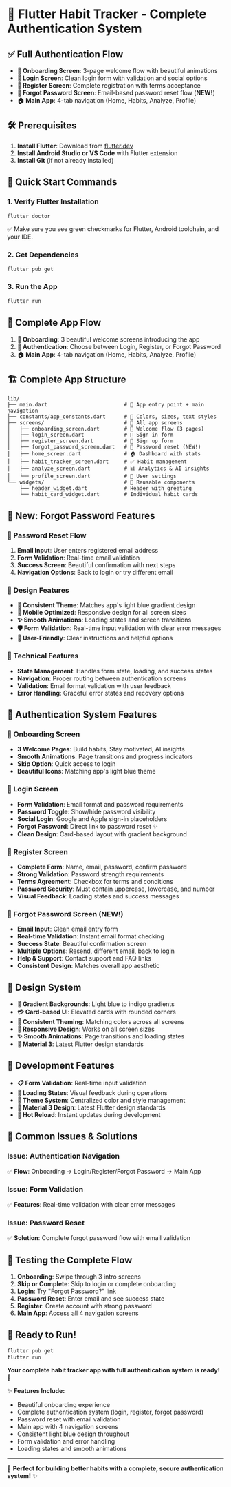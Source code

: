 # 🚀 Flutter Habit Tracker - Complete Authentication System

## ✅ Full Authentication Flow
- **🎯 Onboarding Screen**: 3-page welcome flow with beautiful animations
- **🔐 Login Screen**: Clean login form with validation and social options
- **📝 Register Screen**: Complete registration with terms acceptance
- **🔑 Forgot Password Screen**: Email-based password reset flow (**NEW!**)
- **🏠 Main App**: 4-tab navigation (Home, Habits, Analyze, Profile)

## 🛠️ Prerequisites
1. **Install Flutter**: Download from [flutter.dev](https://flutter.dev/docs/get-started/install)
2. **Install Android Studio or VS Code** with Flutter extension
3. **Install Git** (if not already installed)

## 📱 Quick Start Commands

### 1. Verify Flutter Installation
```bash
flutter doctor
```
✅ Make sure you see green checkmarks for Flutter, Android toolchain, and your IDE.

### 2. Get Dependencies
```bash
flutter pub get
```

### 3. Run the App
```bash
flutter run
```

## 🎯 Complete App Flow
1. **📱 Onboarding**: 3 beautiful welcome screens introducing the app
2. **🔐 Authentication**: Choose between Login, Register, or Forgot Password
3. **🏠 Main App**: 4-tab navigation (Home, Habits, Analyze, Profile)

## 🏗️ Complete App Structure
```
lib/
├── main.dart                         # 🚀 App entry point + main navigation
├── constants/app_constants.dart      # 🎨 Colors, sizes, text styles
├── screens/                          # 📱 All app screens
│   ├── onboarding_screen.dart        # 🎯 Welcome flow (3 pages)
│   ├── login_screen.dart             # 🔐 Sign in form
│   ├── register_screen.dart          # 📝 Sign up form
│   ├── forgot_password_screen.dart   # 🔑 Password reset (NEW!)
│   ├── home_screen.dart              # 🏠 Dashboard with stats
│   ├── habit_tracker_screen.dart     # ✅ Habit management
│   ├── analyze_screen.dart           # 📊 Analytics & AI insights
│   └── profile_screen.dart           # 👤 User settings
└── widgets/                          # 🧩 Reusable components
    ├── header_widget.dart            # Header with greeting
    └── habit_card_widget.dart        # Individual habit cards
```

## 🔑 New: Forgot Password Features

### 📧 Password Reset Flow
1. **Email Input**: User enters registered email address
2. **Form Validation**: Real-time email validation
3. **Success Screen**: Beautiful confirmation with next steps
4. **Navigation Options**: Back to login or try different email

### 🎨 Design Features
- **🌈 Consistent Theme**: Matches app's light blue gradient design
- **📱 Mobile Optimized**: Responsive design for all screen sizes
- **✨ Smooth Animations**: Loading states and screen transitions
- **🛡️ Form Validation**: Real-time input validation with clear error messages
- **🎯 User-Friendly**: Clear instructions and helpful options

### 🔧 Technical Features
- **State Management**: Handles form state, loading, and success states
- **Navigation**: Proper routing between authentication screens
- **Validation**: Email format validation with user feedback
- **Error Handling**: Graceful error states and recovery options

## 🎨 Authentication System Features

### 🎯 Onboarding Screen
- **3 Welcome Pages**: Build habits, Stay motivated, AI insights
- **Smooth Animations**: Page transitions and progress indicators
- **Skip Option**: Quick access to login
- **Beautiful Icons**: Matching app's light blue theme

### 🔐 Login Screen
- **Form Validation**: Email format and password requirements
- **Password Toggle**: Show/hide password visibility
- **Social Login**: Google and Apple sign-in placeholders
- **Forgot Password**: Direct link to password reset ✨
- **Clean Design**: Card-based layout with gradient background

### 📝 Register Screen
- **Complete Form**: Name, email, password, confirm password
- **Strong Validation**: Password strength requirements
- **Terms Agreement**: Checkbox for terms and conditions
- **Password Security**: Must contain uppercase, lowercase, and number
- **Visual Feedback**: Loading states and success messages

### 🔑 Forgot Password Screen (**NEW!**)
- **Email Input**: Clean email entry form
- **Real-time Validation**: Instant email format checking
- **Success State**: Beautiful confirmation screen
- **Multiple Options**: Resend, different email, back to login
- **Help & Support**: Contact support and FAQ links
- **Consistent Design**: Matches overall app aesthetic

## 🎨 Design System
- **🌈 Gradient Backgrounds**: Light blue to indigo gradients
- **💳 Card-based UI**: Elevated cards with rounded corners
- **🎯 Consistent Theming**: Matching colors across all screens
- **📱 Responsive Design**: Works on all screen sizes
- **✨ Smooth Animations**: Page transitions and loading states
- **🔧 Material 3**: Latest Flutter design standards

## 🔧 Development Features
- **📋 Form Validation**: Real-time input validation
- **🔄 Loading States**: Visual feedback during operations
- **🎨 Theme System**: Centralized color and style management
- **📱 Material 3 Design**: Latest Flutter design standards
- **🔧 Hot Reload**: Instant updates during development

## 🐛 Common Issues & Solutions

### Issue: Authentication Navigation
✅ **Flow**: Onboarding → Login/Register/Forgot Password → Main App

### Issue: Form Validation
✅ **Features**: Real-time validation with clear error messages

### Issue: Password Reset
✅ **Solution**: Complete forgot password flow with email validation

## 📱 Testing the Complete Flow
1. **Onboarding**: Swipe through 3 intro screens
2. **Skip or Complete**: Skip to login or complete onboarding
3. **Login**: Try "Forgot Password?" link
4. **Password Reset**: Enter email and see success state
5. **Register**: Create account with strong password
6. **Main App**: Access all 4 navigation screens

## 🎉 Ready to Run!

```bash
flutter pub get
flutter run
```

**Your complete habit tracker app with full authentication system is ready! 🚀**

✨ **Features Include:**
- Beautiful onboarding experience
- Complete authentication system (login, register, forgot password)
- Password reset with email validation
- Main app with 4 navigation screens
- Consistent light blue design throughout
- Form validation and error handling
- Loading states and smooth animations

---

🎯 **Perfect for building better habits with a complete, secure authentication system!** ✨